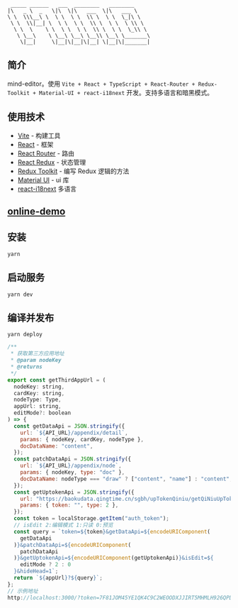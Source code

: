 ```
 _____ ______   ___  ________   ________
|\   _ \  _   \|\  \|\   ___  \|\   ___ \
\ \  \\\__\ \  \ \  \ \  \\ \  \ \  \_|\ \
 \ \  \\|__| \  \ \  \ \  \\ \  \ \  \ \\ \
  \ \  \    \ \  \ \  \ \  \\ \  \ \  \_\\ \
   \ \__\    \ \__\ \__\ \__\\ \__\ \_______\
    \|__|     \|__|\|__|\|__| \|__|\|_______|

```

## 简介

mind-editor。使用 `Vite + React + TypeScript + React-Router + Redux-Toolkit + Material-UI + react-i18next` 开发。支持多语言和暗黑模式。


## 使用技术

- [Vite](https://www.vitejs.net/) - 构建工具
- [React](https://zh-hans.reactjs.org/) - 框架
- [React Router](https://reactrouter.com/docs/en/v6) - 路由
- [React Redux](https://react-redux.js.org/) - 状态管理
- [Redux Toolkit](https://redux-toolkit.js.org/) - 编写 Redux 逻辑的方法
- [Material UI](https://mui.com/zh/material-ui/getting-started/usage/) - ui 库
- [react-i18next](https://react.i18next.com) 多语言

## [online-demo](https://jyoketsu.github.io/mind-editor/)

## 安装

```
yarn
```

## 启动服务

```
yarn dev
```

## 编译并发布

```
yarn deploy
```

```javascript
/**
 * 获取第三方应用地址
 * @param nodeKey
 * @returns
 */
export const getThirdAppUrl = (
  nodeKey: string,
  cardKey: string,
  nodeType: Type,
  appUrl: string,
  editMode?: boolean
) => {
  const getDataApi = JSON.stringify({
    url: `${API_URL}/appendix/detail`,
    params: { nodeKey, cardKey, nodeType },
    docDataName: "content",
  });
  const patchDataApi = JSON.stringify({
    url: `${API_URL}/appendix/node`,
    params: { nodeKey, type: "doc" },
    docDataName: nodeType === "draw" ? ["content", "name"] : "content",
  });
  const getUptokenApi = JSON.stringify({
    url: "https://baokudata.qingtime.cn/sgbh/upTokenQiniu/getQiNiuUpToken",
    params: { token: "", type: 2 },
  });
  const token = localStorage.getItem("auth_token");
  // isEdit 2:编辑模式 1:只读 0:预览
  const query = `token=${token}&getDataApi=${encodeURIComponent(
    getDataApi
  )}&patchDataApi=${encodeURIComponent(
    patchDataApi
  )}&getUptokenApi=${encodeURIComponent(getUptokenApi)}&isEdit=${
    editMode ? 2 : 0
  }&hideHead=1`;
  return `${appUrl}?${query}`;
};
// 示例地址
http://localhost:3000/?token=7F81JOM45YE1QK4C9C2WEOODXJJIRT5MHMLH926QPD7AWQMM&getDataApi=%7B%22url%22%3A%22https%3A%2F%2Fnotesfoxx.qingtime.cn%2Fappendix%2Fdetail%22%2C%22params%22%3A%7B%22nodeKey%22%3A%225B1EC086%22%2C%22cardKey%22%3A%221423264751%22%2C%22nodeType%22%3A%22mind%22%7D%2C%22docDataName%22%3A%22content%22%7D&patchDataApi=%7B%22url%22%3A%22https%3A%2F%2Fnotesfoxx.qingtime.cn%2Fappendix%2Fnode%22%2C%22params%22%3A%7B%22nodeKey%22%3A%225B1EC086%22%2C%22type%22%3A%22doc%22%7D%2C%22docDataName%22%3A%22content%22%7D&getUptokenApi=%7B%22url%22%3A%22https%3A%2F%2Fbaokudata.qingtime.cn%2Fsgbh%2FupTokenQiniu%2FgetQiNiuUpToken%22%2C%22params%22%3A%7B%22token%22%3A%22%22%2C%22type%22%3A2%7D%7D&isEdit=2&hideHead=1
```
